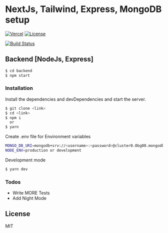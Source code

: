 # NextJs, Tailwind, Express, MongoDB setup

[![Vercel](https://img.shields.io/badge/MADE%20BY%20Vercel-000000.svg?style=for-the-badge&logo=Vercel&labelColor=000)](https://vercel.com/) [![License](https://img.shields.io/npm/l/next.svg?style=for-the-badge&labelColor=000000)](https://github.com/vercel/next.js/blob/canary/license.md)

[![Build Status](https://travis-ci.org/joemccann/dillinger.svg?branch=master)](https://travis-ci.org/joemccann/dillinger)

## Backend [NodeJs, Express]

```sh
$ cd backend
$ npm start
```
### Installation

Install the dependencies and devDependencies and start the server.

```sh
$ git clone <link>
$ cd <link>
$ npm i
  or
$ yarn
```

Create .env file for Environment variables

```sh
MONGO_DB_URI=mongodb+srv://<username>:<password>@cluster0.0bg00.mongodb.net/<dbname>?retryWrites=true
NODE_ENV=production or development
```

Development mode

```sh
$ yarn dev
```



### Todos

 - Write MORE Tests
 - Add Night Mode

License
----

MIT

